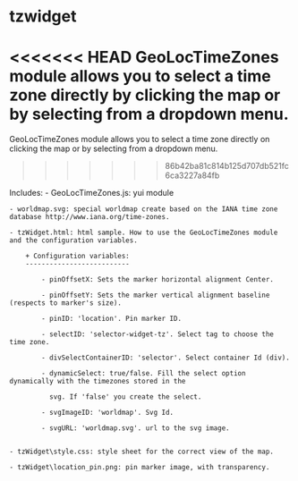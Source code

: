 tzwidget
========

<<<<<<< HEAD
GeoLocTimeZones module allows you to select a time zone directly by clicking the map or by selecting from a dropdown menu.
=======
GeoLocTimeZones module allows you to select a time zone directly on clicking the map or by selecting from a dropdown menu.
>>>>>>> 86b42ba81c814b125d707db521fc6ca3227a84fb


Includes:
	- GeoLocTimeZones.js: yui module

	- worldmap.svg: special worldmap create based on the IANA time zone database http://www.iana.org/time-zones.

	- tzWidget.html: html sample. How to use the GeoLocTimeZones module and the configuration variables.
		
		+ Configuration variables:
		--------------------------
	
			- pinOffsetX: Sets the marker horizontal alignment Center.
                        
			- pinOffsetY: Sets the marker vertical alignment baseline (respects to marker's size).
                            
			- pinID: 'location'. Pin marker ID.
                            
			- selectID: 'selector-widget-tz'. Select tag to choose the time zone.
                            
			- divSelectContainerID: 'selector'. Select container Id (div).
                            
			- dynamicSelect: true/false. Fill the select option dynamically with the timezones stored in the 
			
			  svg. If 'false' you create the select.
                            
			- svgImageID: 'worldmap'. Svg Id.
                            
			- svgURL: 'worldmap.svg'. url to the svg image.


	- tzWidget\style.css: style sheet for the correct view of the map.

	- tzWidget\location_pin.png: pin marker image, with transparency.
